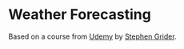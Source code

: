 # Weather Forecasting

Based on a course from [Udemy](https://www.udemy.com/react-redux) by [Stephen Grider](https://twitter.com/sg_in_sf).

